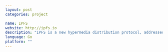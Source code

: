 ```yaml
---
layout: post
categories: project

name: IPFS
website: http://ipfs.io
description: "IPFS is a new hypermedia distribution protocol, addressed by content and identities. IPFS enables the creation of completely distributed applications. It aims to make the web faster, safer, and more open. IPFS is an open source project developed by the team at Interplanetary Networks and many contributors from the open source community."
language: Go
platform: ""
---
```

